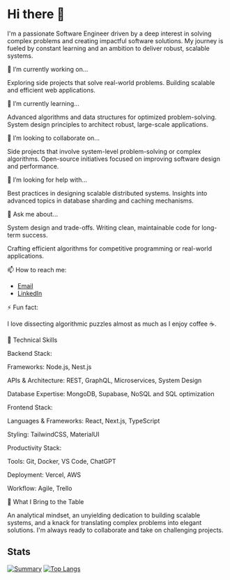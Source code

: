 # Hi there 👋
I'm a passionate Software Engineer driven by a deep interest in solving complex problems and creating impactful software solutions. My journey is fueled by constant learning and an ambition to deliver robust, scalable systems.

🔭 I’m currently working on...

Exploring side projects that solve real-world problems.
Building scalable and efficient web applications.

🌱 I’m currently learning...

Advanced algorithms and data structures for optimized problem-solving.
System design principles to architect robust, large-scale applications.

👯 I’m looking to collaborate on...

Side projects that involve system-level problem-solving or complex algorithms.
Open-source initiatives focused on improving software design and performance.

🤔 I’m looking for help with...

Best practices in designing scalable distributed systems.
Insights into advanced topics in database sharding and caching mechanisms.

💬 Ask me about...

System design and trade-offs.
Writing clean, maintainable code for long-term success.

Crafting efficient algorithms for competitive programming or real-world applications.

📫 How to reach me:

- [Email](mailto:lutskyimakar@gmail.com)
- [LinkedIn](https://www.linkedin.com/in/makar-lutskyi)

⚡ Fun fact:

I love dissecting algorithmic puzzles almost as much as I enjoy coffee ☕.

🔧 Technical Skills

Backend Stack:

Frameworks: Node.js, Nest.js

APIs & Architecture: REST, GraphQL, Microservices, System Design

Database Expertise: MongoDB, Supabase, NoSQL and SQL optimization

Frontend Stack:

Languages & Frameworks: React, Next.js, TypeScript

Styling: TailwindCSS, MaterialUI

Productivity Stack:

Tools: Git, Docker, VS Code, ChatGPT

Deployment: Vercel, AWS

Workflow: Agile, Trello

🚀 What I Bring to the Table

An analytical mindset, an unyielding dedication to building scalable systems, and a knack for translating complex problems into elegant solutions. I'm always ready to collaborate and take on challenging projects.

## Stats
[![Summary](http://github-profile-summary-cards.vercel.app/api/cards/profile-details?username=MAKAR190&theme=radical)](http://github.com/MAKAR190)
[![Top Langs](https://github-readme-stats.vercel.app/api/top-langs/?username=MAKAR190&layout=compact&theme=radical)](https://github.com/anuraghazra/github-readme-stats)

<!--
**MAKAR190/MAKAR190** is a ✨ _special_ ✨ repository because its `README.md` (this file) appears on your GitHub profile.

Here are some ideas to get you started:

- 🔭 I’m currently working on ...
- 🌱 I’m currently learning ...
- 👯 I’m looking to collaborate on ...
- 🤔 I’m looking for help with ...
- 💬 Ask me about ...
- 📫 How to reach me: ...
- 😄 Pronouns: ...
- ⚡ Fun fact: ...
-->
